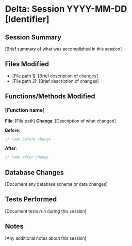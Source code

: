 # Delta: Session YYYY-MM-DD [Identifier]

## Session Summary

[Brief summary of what was accomplished in this session]

## Files Modified

- [File path 1]: [Brief description of changes]
- [File path 2]: [Brief description of changes]

## Functions/Methods Modified

### [Function name]
**File**: [File path]
**Change**: [Description of what changed]

**Before**:
```javascript
// Code before change
```

**After**:
```javascript
// Code after change
```

## Database Changes

[Document any database schema or data changes]

## Tests Performed

[Document tests run during this session]

## Notes

[Any additional notes about this session]